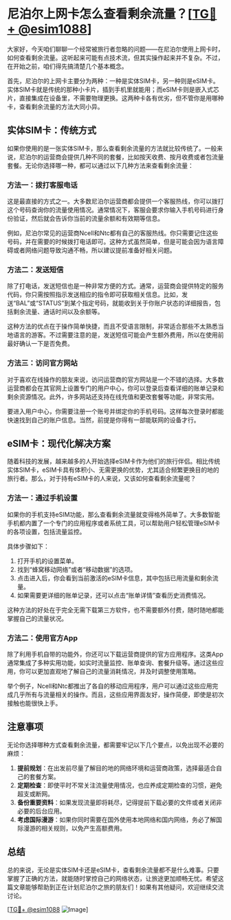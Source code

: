 # 尼泊尔上网卡怎么查看剩余流量？[[TG💪+ @esim1088](https://t.me/s/esim1088)]

大家好，今天咱们聊聊一个经常被旅行者忽略的问题——在尼泊尔使用上网卡时，如何查看剩余流量。这听起来可能有点技术流，但其实操作起来并不复杂。不过，在开始之前，咱们得先搞清楚几个基本概念。

首先，尼泊尔的上网卡主要分为两种：一种是实体SIM卡，另一种则是eSIM卡。实体SIM卡就是传统的那种小卡片，插到手机里就能用；而eSIM卡则是嵌入式芯片，直接集成在设备里，不需要物理更换。这两种卡各有优劣，但不管你是用哪种卡，查看剩余流量的方法大同小异。

## 实体SIM卡：传统方式

如果你使用的是一张实体SIM卡，那么查看剩余流量的方法就比较传统了。一般来说，尼泊尔的运营商会提供几种不同的套餐，比如按天收费、按月收费或者包流量套餐。无论你选择哪一种，都可以通过以下几种方法来查看剩余流量：

### 方法一：拨打客服电话

这是最直接的方式之一。大多数尼泊尔运营商都会提供一个客服热线，你可以拨打这个号码查询你的流量使用情况。通常情况下，客服会要求你输入手机号码进行身份验证，然后就会告诉你当前的流量余额和有效期等信息。

例如，尼泊尔常见的运营商Ncell和Ntc都有自己的客服热线。你只需要记住这些号码，并在需要的时候拨打电话即可。这种方式虽然简单，但是可能会因为语言障碍或者网络问题导致沟通不畅，所以建议提前准备好相关问题。

### 方法二：发送短信

除了打电话，发送短信也是一种非常方便的方式。通常，运营商会提供特定的服务代码，你只需按照指示发送相应的指令即可获取相关信息。比如，发送“BAL”或“STATUS”到某个指定号码，就能收到关于你账户状态的详细报告，包括剩余流量、通话时间以及余额等。

这种方法的优点在于操作简单快捷，而且不受语言限制，非常适合那些不太熟悉当地语言的游客。不过需要注意的是，发送短信可能会产生额外费用，所以在使用前最好确认一下是否免费。

### 方法三：访问官方网站

对于喜欢在线操作的朋友来说，访问运营商的官方网站是一个不错的选择。大多数运营商都会在其官网上设置专门的用户中心，你可以登录后查看详细的账单记录和剩余资源情况。此外，许多网站还支持在线充值和更改套餐等功能，非常实用。

要进入用户中心，你需要注册一个账号并绑定你的手机号码。这样每次登录时都能快速找到自己的账户信息。当然，前提是你得有一部能联网的设备才行。

## eSIM卡：现代化解决方案

随着科技的发展，越来越多的人开始选择eSIM卡作为他们的旅行伴侣。相比传统实体SIM卡，eSIM卡具有体积小、无需更换的优势，尤其适合频繁更换目的地的旅行者。那么，对于持有eSIM卡的人来说，又该如何查看剩余流量呢？

### 方法一：通过手机设置

如果你的手机支持eSIM功能，那么查看剩余流量就变得格外简单了。大多数智能手机都内置了一个专门的应用程序或者系统工具，可以帮助用户轻松管理eSIM卡的各项设置，包括流量监控。

具体步骤如下：
1. 打开手机的设置菜单。
2. 找到“蜂窝移动网络”或者“移动数据”的选项。
3. 点击进入后，你会看到当前激活的eSIM卡信息，其中包括已用流量和剩余流量。
4. 如果需要更详细的账单记录，还可以点击“账单详情”查看历史消费情况。

这种方法的好处在于完全无需下载第三方软件，也不需要额外付费，随时随地都能掌握自己的流量状况。

### 方法二：使用官方App

除了利用手机自带的功能外，你还可以下载运营商提供的官方应用程序。这类App通常集成了多种实用功能，如实时流量监控、账单查询、套餐升级等。通过这些应用，你可以更加直观地了解自己的流量消耗情况，并及时调整使用策略。

举个例子，Ncell和Ntc都推出了各自的移动应用程序，用户可以通过这些应用完成几乎所有与流量相关的操作。而且，这些应用界面友好，操作简便，即使是初次接触也能很快上手。

## 注意事项

无论你选择哪种方式查看剩余流量，都需要牢记以下几个要点，以免出现不必要的麻烦：

1. **提前规划**：在出发前尽量了解目的地的网络环境和运营商政策，选择最适合自己的套餐方案。
2. **定期检查**：即使平时不常关注流量使用情况，也应养成定期检查的习惯，避免超支或断网。
3. **备份重要资料**：如果发现流量即将耗尽，记得提前下载必要的文件或者关闭非必要的后台应用。
4. **考虑国际漫游**：如果你同时需要在国外使用本地网络和国内网络，务必了解国际漫游的相关规则，以免产生高额费用。

## 总结

总的来说，无论是实体SIM卡还是eSIM卡，查看剩余流量都不是什么难事。只要掌握了正确的方法，就能随时掌控自己的网络状态，让旅途更加顺畅无忧。希望这篇文章能够帮助到正在计划尼泊尔之旅的朋友们！如果有其他疑问，欢迎继续交流讨论。

[[TG💪+ @esim1088](https://t.me/s/esim1088) ![Image](https://i.postimg.cc/4NQfJmqS/Snipaste-2025-05-13-00-14-12.png)]